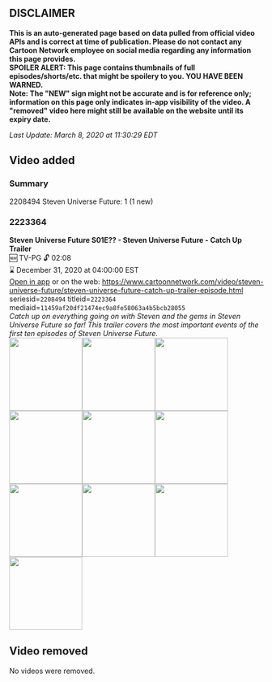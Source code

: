 ## DISCLAIMER
**This is an auto-generated page based on data pulled from official video APIs and is correct at time of publication. Please do not contact any Cartoon Network employee on social media regarding any information this page provides.**  
**SPOILER ALERT: This page contains thumbnails of full episodes/shorts/etc. that might be spoilery to you. YOU HAVE BEEN WARNED.**  
**Note: The "NEW" sign might not be accurate and is for reference only; information on this page only indicates in-app visibility of the video. A "removed" video here might still be available on the website until its expiry date.**  

_Last Update: March 8, 2020 at 11:30:29 EDT_
## Video added
### Summary
2208494 Steven Universe Future: 1 (1 new)  
### 2223364
**Steven Universe Future S01E?? -  Steven Universe Future - Catch Up Trailer**  
🆕 TV-PG 🔓 02:08  
⌛ December 31, 2020 at 04:00:00 EST  
[Open in app](https://tinyurl.com/sgn5xj3) or on the web: https://www.cartoonnetwork.com/video/steven-universe-future/steven-universe-future-catch-up-trailer-episode.html  
seriesid=`2208494` titleid=`2223364` mediaid=`11459af20df21474ec9a8fe58063a4b5bcb28055`  
_Catch up on everything going on with Steven and the gems in Steven Universe Future so far!  This trailer covers the most important events of the first ten episodes of Steven Universe Future._  
<a href="https://s3.amazonaws.com/cartoonorchestrator/2223364_001_1280x720.jpg"><img src="https://s3.amazonaws.com/cartoonorchestrator/2223364_001_640x360.jpg" height="144px" /></a><a href="https://s3.amazonaws.com/cartoonorchestrator/2223364_002_1280x720.jpg"><img src="https://s3.amazonaws.com/cartoonorchestrator/2223364_002_640x360.jpg" height="144px" /></a><a href="https://s3.amazonaws.com/cartoonorchestrator/2223364_003_1280x720.jpg"><img src="https://s3.amazonaws.com/cartoonorchestrator/2223364_003_640x360.jpg" height="144px" /></a><a href="https://s3.amazonaws.com/cartoonorchestrator/2223364_004_1280x720.jpg"><img src="https://s3.amazonaws.com/cartoonorchestrator/2223364_004_640x360.jpg" height="144px" /></a><a href="https://s3.amazonaws.com/cartoonorchestrator/2223364_005_1280x720.jpg"><img src="https://s3.amazonaws.com/cartoonorchestrator/2223364_005_640x360.jpg" height="144px" /></a><a href="https://s3.amazonaws.com/cartoonorchestrator/2223364_006_1280x720.jpg"><img src="https://s3.amazonaws.com/cartoonorchestrator/2223364_006_640x360.jpg" height="144px" /></a><a href="https://s3.amazonaws.com/cartoonorchestrator/2223364_007_1280x720.jpg"><img src="https://s3.amazonaws.com/cartoonorchestrator/2223364_007_640x360.jpg" height="144px" /></a><a href="https://s3.amazonaws.com/cartoonorchestrator/2223364_008_1280x720.jpg"><img src="https://s3.amazonaws.com/cartoonorchestrator/2223364_008_640x360.jpg" height="144px" /></a><a href="https://s3.amazonaws.com/cartoonorchestrator/2223364_009_1280x720.jpg"><img src="https://s3.amazonaws.com/cartoonorchestrator/2223364_009_640x360.jpg" height="144px" /></a><a href="https://s3.amazonaws.com/cartoonorchestrator/2223364_010_1280x720.jpg"><img src="https://s3.amazonaws.com/cartoonorchestrator/2223364_010_640x360.jpg" height="144px" /></a>
## Video removed
No videos were removed.  
